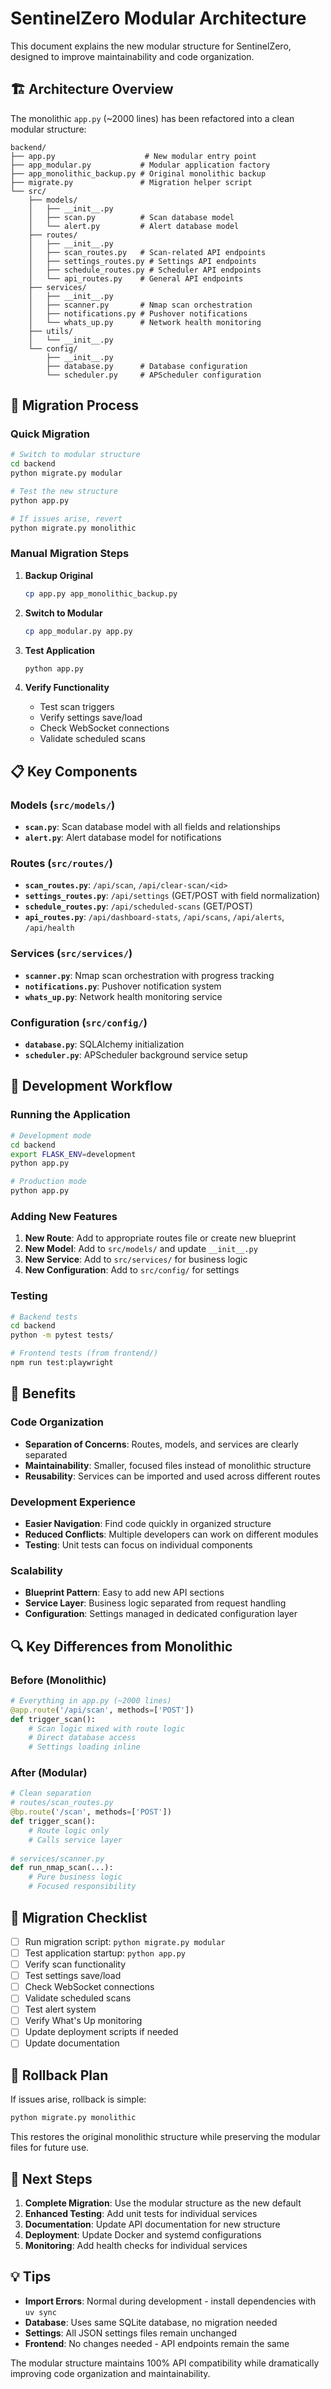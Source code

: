 # SentinelZero Modular Architecture

This document explains the new modular structure for SentinelZero, designed to improve maintainability and code organization.

## 🏗️ Architecture Overview

The monolithic `app.py` (~2000 lines) has been refactored into a clean modular structure:

```
backend/
├── app.py                    # New modular entry point
├── app_modular.py           # Modular application factory
├── app_monolithic_backup.py # Original monolithic backup
├── migrate.py               # Migration helper script
└── src/
    ├── models/
    │   ├── __init__.py
    │   ├── scan.py          # Scan database model
    │   └── alert.py         # Alert database model
    ├── routes/
    │   ├── __init__.py
    │   ├── scan_routes.py   # Scan-related API endpoints
    │   ├── settings_routes.py # Settings API endpoints
    │   ├── schedule_routes.py # Scheduler API endpoints
    │   └── api_routes.py    # General API endpoints
    ├── services/
    │   ├── __init__.py
    │   ├── scanner.py       # Nmap scan orchestration
    │   ├── notifications.py # Pushover notifications
    │   └── whats_up.py      # Network health monitoring
    ├── utils/
    │   └── __init__.py
    └── config/
        ├── __init__.py
        ├── database.py      # Database configuration
        └── scheduler.py     # APScheduler configuration
```

## 🔄 Migration Process

### Quick Migration

```bash
# Switch to modular structure
cd backend
python migrate.py modular

# Test the new structure
python app.py

# If issues arise, revert
python migrate.py monolithic
```

### Manual Migration Steps

1. **Backup Original**
   ```bash
   cp app.py app_monolithic_backup.py
   ```

2. **Switch to Modular**
   ```bash
   cp app_modular.py app.py
   ```

3. **Test Application**
   ```bash
   python app.py
   ```

4. **Verify Functionality**
   - Test scan triggers
   - Verify settings save/load
   - Check WebSocket connections
   - Validate scheduled scans

## 📋 Key Components

### Models (`src/models/`)
- **`scan.py`**: Scan database model with all fields and relationships
- **`alert.py`**: Alert database model for notifications

### Routes (`src/routes/`)
- **`scan_routes.py`**: `/api/scan`, `/api/clear-scan/<id>`
- **`settings_routes.py`**: `/api/settings` (GET/POST with field normalization)
- **`schedule_routes.py`**: `/api/scheduled-scans` (GET/POST)
- **`api_routes.py`**: `/api/dashboard-stats`, `/api/scans`, `/api/alerts`, `/api/health`

### Services (`src/services/`)
- **`scanner.py`**: Nmap scan orchestration with progress tracking
- **`notifications.py`**: Pushover notification system
- **`whats_up.py`**: Network health monitoring service

### Configuration (`src/config/`)
- **`database.py`**: SQLAlchemy initialization
- **`scheduler.py`**: APScheduler background service setup

## 🔧 Development Workflow

### Running the Application

```bash
# Development mode
cd backend
export FLASK_ENV=development
python app.py

# Production mode
python app.py
```

### Adding New Features

1. **New Route**: Add to appropriate routes file or create new blueprint
2. **New Model**: Add to `src/models/` and update `__init__.py`
3. **New Service**: Add to `src/services/` for business logic
4. **New Configuration**: Add to `src/config/` for settings

### Testing

```bash
# Backend tests
cd backend
python -m pytest tests/

# Frontend tests (from frontend/)
npm run test:playwright
```

## 🚀 Benefits

### Code Organization
- **Separation of Concerns**: Routes, models, and services are clearly separated
- **Maintainability**: Smaller, focused files instead of monolithic structure
- **Reusability**: Services can be imported and used across different routes

### Development Experience
- **Easier Navigation**: Find code quickly in organized structure
- **Reduced Conflicts**: Multiple developers can work on different modules
- **Testing**: Unit tests can focus on individual components

### Scalability
- **Blueprint Pattern**: Easy to add new API sections
- **Service Layer**: Business logic separated from request handling
- **Configuration**: Settings managed in dedicated configuration layer

## 🔍 Key Differences from Monolithic

### Before (Monolithic)
```python
# Everything in app.py (~2000 lines)
@app.route('/api/scan', methods=['POST'])
def trigger_scan():
    # Scan logic mixed with route logic
    # Direct database access
    # Settings loading inline
```

### After (Modular)
```python
# Clean separation
# routes/scan_routes.py
@bp.route('/scan', methods=['POST'])
def trigger_scan():
    # Route logic only
    # Calls service layer
    
# services/scanner.py
def run_nmap_scan(...):
    # Pure business logic
    # Focused responsibility
```

## 📝 Migration Checklist

- [ ] Run migration script: `python migrate.py modular`
- [ ] Test application startup: `python app.py`
- [ ] Verify scan functionality
- [ ] Test settings save/load
- [ ] Check WebSocket connections
- [ ] Validate scheduled scans
- [ ] Test alert system
- [ ] Verify What's Up monitoring
- [ ] Update deployment scripts if needed
- [ ] Update documentation

## 🔄 Rollback Plan

If issues arise, rollback is simple:

```bash
python migrate.py monolithic
```

This restores the original monolithic structure while preserving the modular files for future use.

## 🎯 Next Steps

1. **Complete Migration**: Use the modular structure as the new default
2. **Enhanced Testing**: Add unit tests for individual services
3. **Documentation**: Update API documentation for new structure
4. **Deployment**: Update Docker and systemd configurations
5. **Monitoring**: Add health checks for individual services

## 💡 Tips

- **Import Errors**: Normal during development - install dependencies with `uv sync`
- **Database**: Uses same SQLite database, no migration needed
- **Settings**: All JSON settings files remain unchanged
- **Frontend**: No changes needed - API endpoints remain the same

The modular structure maintains 100% API compatibility while dramatically improving code organization and maintainability.
